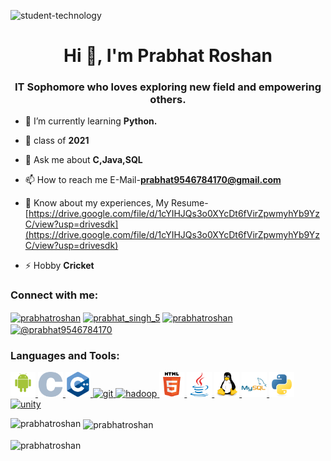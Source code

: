 
![student-technology](https://user-images.githubusercontent.com/80385292/115465715-a25ab580-a24c-11eb-9e31-458e7e15aa9e.jpg)

<h1 align="center">Hi 👋, I'm Prabhat Roshan</h1>
<h3 align="center">IT Sophomore who loves exploring new field and empowering others.</h3>

- 🌱 I’m currently learning **Python.**

- 👯 class of **2021**

- 💬 Ask me about **C,Java,SQL**

- 📫 How to reach me E-Mail-**prabhat9546784170@gmail.com**

- 📄 Know about my experiences, My Resume- [https://drive.google.com/file/d/1cYIHJQs3o0XYcDt6fVirZpwmyhYb9YzC/view?usp=drivesdk](https://drive.google.com/file/d/1cYIHJQs3o0XYcDt6fVirZpwmyhYb9YzC/view?usp=drivesdk)

- ⚡ Hobby **Cricket**

<h3 align="left">Connect with me:</h3>
<p align="left">
<a href="https://linkedin.com/in/prabhatroshan" target="blank"><img align="center" src="https://raw.githubusercontent.com/rahuldkjain/github-profile-readme-generator/neutral-icons/src/images/icons/Social/linked-in-alt.svg" alt="prabhatroshan" height="30" width="40" /></a>
<a href="https://instagram.com/prabhat_singh_5" target="blank"><img align="center" src="https://raw.githubusercontent.com/rahuldkjain/github-profile-readme-generator/neutral-icons/src/images/icons/Social/instagram.svg" alt="prabhat_singh_5" height="30" width="40" /></a>
<a href="https://www.hackerrank.com/prabhatroshan" target="blank"><img align="center" src="https://raw.githubusercontent.com/rahuldkjain/github-profile-readme-generator/neutral-icons/src/images/icons/Social/hackerrank.svg" alt="prabhatroshan" height="30" width="40" /></a>
<a href="https://www.hackerearth.com/@prabhat9546784170" target="blank"><img align="center" src="https://raw.githubusercontent.com/rahuldkjain/github-profile-readme-generator/neutral-icons/src/images/icons/Social/hackerearth.svg" alt="@prabhat9546784170" height="30" width="40" /></a>
</p>

<h3 align="left">Languages and Tools:</h3>
<p align="left"> <a href="https://developer.android.com" target="_blank"> <img src="https://raw.githubusercontent.com/devicons/devicon/master/icons/android/android-original-wordmark.svg" alt="android" width="40" height="40"/> </a> <a href="https://www.cprogramming.com/" target="_blank"> <img src="https://raw.githubusercontent.com/devicons/devicon/master/icons/c/c-original.svg" alt="c" width="40" height="40"/> </a> <a href="https://www.w3schools.com/cpp/" target="_blank"> <img src="https://raw.githubusercontent.com/devicons/devicon/master/icons/cplusplus/cplusplus-original.svg" alt="cplusplus" width="40" height="40"/> </a> <a href="https://git-scm.com/" target="_blank"> <img src="https://www.vectorlogo.zone/logos/git-scm/git-scm-icon.svg" alt="git" width="40" height="40"/> </a> <a href="https://hadoop.apache.org/" target="_blank"> <img src="https://www.vectorlogo.zone/logos/apache_hadoop/apache_hadoop-icon.svg" alt="hadoop" width="40" height="40"/> </a> <a href="https://www.w3.org/html/" target="_blank"> <img src="https://raw.githubusercontent.com/devicons/devicon/master/icons/html5/html5-original-wordmark.svg" alt="html5" width="40" height="40"/> </a> <a href="https://www.java.com" target="_blank"> <img src="https://raw.githubusercontent.com/devicons/devicon/master/icons/java/java-original.svg" alt="java" width="40" height="40"/> </a> <a href="https://www.linux.org/" target="_blank"> <img src="https://raw.githubusercontent.com/devicons/devicon/master/icons/linux/linux-original.svg" alt="linux" width="40" height="40"/> </a> <a href="https://www.mysql.com/" target="_blank"> <img src="https://raw.githubusercontent.com/devicons/devicon/master/icons/mysql/mysql-original-wordmark.svg" alt="mysql" width="40" height="40"/> </a> <a href="https://www.python.org" target="_blank"> <img src="https://raw.githubusercontent.com/devicons/devicon/master/icons/python/python-original.svg" alt="python" width="40" height="40"/> </a> <a href="https://unity.com/" target="_blank"> <img src="https://www.vectorlogo.zone/logos/unity3d/unity3d-icon.svg" alt="unity" width="40" height="40"/> </a> </p>

<p><img align="left" src="https://github-readme-stats.vercel.app/api/top-langs?username=prabhatroshan&show_icons=true&locale=en&layout=compact" alt="prabhatroshan" /></p>

<p>&nbsp;<img align="center" src="https://github-readme-stats.vercel.app/api?username=prabhatroshan&show_icons=true&locale=en" alt="prabhatroshan" /></p>

<p><img align="center" src="https://github-readme-streak-stats.herokuapp.com/?user=prabhatroshan&" alt="prabhatroshan" /></p>

